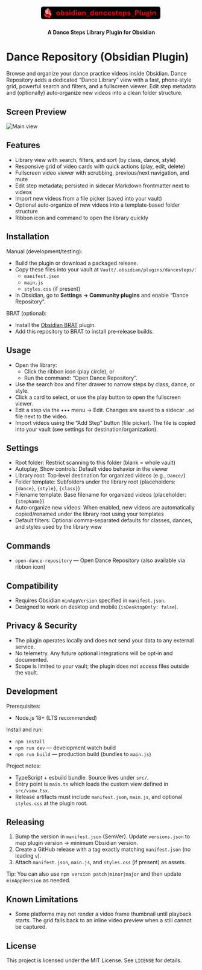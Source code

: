<div align="center">
  <img src="src/media/dancestepsplugin.png" alt="Dance Steps Plugin Logo" width="320">

  **A Dance Steps Library Plugin for Obsidian**

</div>


# Dance Repository (Obsidian Plugin)

Browse and organize your dance practice videos inside Obsidian. Dance Repository adds a dedicated “Dance Library” view with a fast, phone‑style grid, powerful search and filters, and a fullscreen viewer. Edit step metadata and (optionally) auto‑organize new videos into a clean folder structure.

## Screen Preview
![Main view](src/media/Screens%20View.png)

## Features

- Library view with search, filters, and sort (by class, dance, style)
- Responsive grid of video cards with quick actions (play, edit, delete)
- Fullscreen video viewer with scrubbing, previous/next navigation, and mute
- Edit step metadata; persisted in sidecar Markdown frontmatter next to videos
- Import new videos from a file picker (saved into your vault)
- Optional auto‑organize of new videos into a template‑based folder structure
- Ribbon icon and command to open the library quickly

## Installation

Manual (development/testing):
- Build the plugin or download a packaged release.
- Copy these files into your vault at `Vault/.obsidian/plugins/dancesteps/`:
  - `manifest.json`
  - `main.js`
  - `styles.css` (if present)
- In Obsidian, go to **Settings → Community plugins** and enable “Dance Repository”.

BRAT (optional):
- Install the [Obsidian BRAT](https://github.com/TfTHacker/obsidian42-brat) plugin.
- Add this repository to BRAT to install pre‑release builds.

## Usage

- Open the library:
  - Click the ribbon icon (play circle), or
  - Run the command: “Open Dance Repository”.
- Use the search box and filter drawer to narrow steps by class, dance, or style.
- Click a card to select, or use the play button to open the fullscreen viewer.
- Edit a step via the ••• menu → Edit. Changes are saved to a sidecar `.md` file next to the video.
- Import videos using the “Add Step” button (file picker). The file is copied into your vault (see settings for destination/organization).

## Settings

- Root folder: Restrict scanning to this folder (blank = whole vault)
- Autoplay, Show controls: Default video behavior in the viewer
- Library root: Top‑level destination for organized videos (e.g., `Dance/`)
- Folder template: Subfolders under the library root (placeholders: `{dance}`, `{style}`, `{class}`)
- Filename template: Base filename for organized videos (placeholder: `{stepName}`)
- Auto‑organize new videos: When enabled, new videos are automatically copied/renamed under the library root using your templates
- Default filters: Optional comma‑separated defaults for classes, dances, and styles used by the library view

## Commands

- `open-dance-repository` — Open Dance Repository (also available via ribbon icon)

## Compatibility

- Requires Obsidian `minAppVersion` specified in `manifest.json`.
- Designed to work on desktop and mobile (`isDesktopOnly: false`).

## Privacy & Security

- The plugin operates locally and does not send your data to any external service.
- No telemetry. Any future optional integrations will be opt‑in and documented.
- Scope is limited to your vault; the plugin does not access files outside the vault.

## Development

Prerequisites:
- Node.js 18+ (LTS recommended)

Install and run:
- `npm install`
- `npm run dev` — development watch build
- `npm run build` — production build (bundles to `main.js`)

Project notes:
- TypeScript + esbuild bundle. Source lives under `src/`.
- Entry point is `main.ts` which loads the custom view defined in `src/view.tsx`.
- Release artifacts must include `manifest.json`, `main.js`, and optional `styles.css` at the plugin root.

## Releasing

1) Bump the version in `manifest.json` (SemVer). Update `versions.json` to map plugin version → minimum Obsidian version.
2) Create a GitHub release with a tag exactly matching `manifest.json` (no leading `v`).
3) Attach `manifest.json`, `main.js`, and `styles.css` (if present) as assets.

Tip: You can also use `npm version patch|minor|major` and then update `minAppVersion` as needed.

## Known Limitations

- Some platforms may not render a video frame thumbnail until playback starts. The grid falls back to an inline video preview when a still cannot be captured.

## License

This project is licensed under the MIT License. See `LICENSE` for details.
